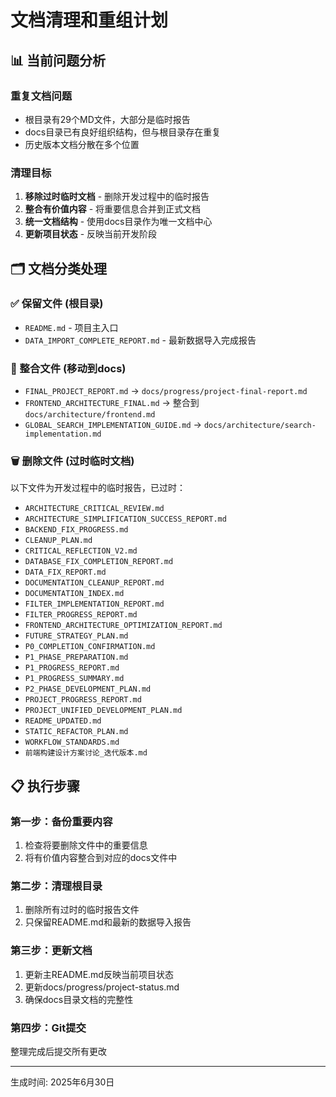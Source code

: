 # 文档清理和重组计划

## 📊 当前问题分析

### 重复文档问题
- 根目录有29个MD文件，大部分是临时报告
- docs目录已有良好组织结构，但与根目录存在重复
- 历史版本文档分散在多个位置

### 清理目标
1. **移除过时临时文档** - 删除开发过程中的临时报告
2. **整合有价值内容** - 将重要信息合并到正式文档
3. **统一文档结构** - 使用docs目录作为唯一文档中心
4. **更新项目状态** - 反映当前开发阶段

## 🗂️ 文档分类处理

### ✅ 保留文件 (根目录)
- `README.md` - 项目主入口
- `DATA_IMPORT_COMPLETE_REPORT.md` - 最新数据导入完成报告

### 🔄 整合文件 (移动到docs)
- `FINAL_PROJECT_REPORT.md` → `docs/progress/project-final-report.md`
- `FRONTEND_ARCHITECTURE_FINAL.md` → 整合到 `docs/architecture/frontend.md`
- `GLOBAL_SEARCH_IMPLEMENTATION_GUIDE.md` → `docs/architecture/search-implementation.md`

### 🗑️ 删除文件 (过时临时文档)
以下文件为开发过程中的临时报告，已过时：
- `ARCHITECTURE_CRITICAL_REVIEW.md`
- `ARCHITECTURE_SIMPLIFICATION_SUCCESS_REPORT.md` 
- `BACKEND_FIX_PROGRESS.md`
- `CLEANUP_PLAN.md`
- `CRITICAL_REFLECTION_V2.md`
- `DATABASE_FIX_COMPLETION_REPORT.md`
- `DATA_FIX_REPORT.md`
- `DOCUMENTATION_CLEANUP_REPORT.md`
- `DOCUMENTATION_INDEX.md`
- `FILTER_IMPLEMENTATION_REPORT.md`
- `FILTER_PROGRESS_REPORT.md`
- `FRONTEND_ARCHITECTURE_OPTIMIZATION_REPORT.md`
- `FUTURE_STRATEGY_PLAN.md`
- `P0_COMPLETION_CONFIRMATION.md`
- `P1_PHASE_PREPARATION.md`
- `P1_PROGRESS_REPORT.md`
- `P1_PROGRESS_SUMMARY.md`
- `P2_PHASE_DEVELOPMENT_PLAN.md`
- `PROJECT_PROGRESS_REPORT.md`
- `PROJECT_UNIFIED_DEVELOPMENT_PLAN.md`
- `README_UPDATED.md`
- `STATIC_REFACTOR_PLAN.md`
- `WORKFLOW_STANDARDS.md`
- `前端构建设计方案讨论_迭代版本.md`

## 📋 执行步骤

### 第一步：备份重要内容
1. 检查将要删除文件中的重要信息
2. 将有价值内容整合到对应的docs文件中

### 第二步：清理根目录
1. 删除所有过时的临时报告文件
2. 只保留README.md和最新的数据导入报告

### 第三步：更新文档
1. 更新主README.md反映当前项目状态
2. 更新docs/progress/project-status.md
3. 确保docs目录文档的完整性

### 第四步：Git提交
整理完成后提交所有更改

---
生成时间: 2025年6月30日
